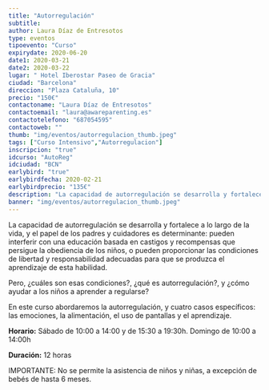 ```yaml
---
title: "Autorregulación"
subtitle: 
author: Laura Díaz de Entresotos
type: eventos
tipoevento: "Curso"
expirydate: 2020-06-20
date1: 2020-03-21
date2: 2020-03-22
lugar: " Hotel Iberostar Paseo de Gracia"
ciudad: "Barcelona"
direccion: "Plaza Cataluña, 10"
precio: "150€"
contactoname: "Laura Díaz de Entresotos"
contactoemail: "laura@awareparenting.es"
contactotelefono: "687054595"
contactoweb: ""
thumb: "img/eventos/autorregulacion_thumb.jpeg"
tags: ["Curso Intensivo","Autorregulacion"]
inscripcion: "true"
idcurso: "AutoReg"
idciudad: "BCN"
earlybird: "true"
earlybirdfecha: 2020-02-21
earlybirdprecio: "135€"
description: "La capacidad de autorregulación se desarrolla y fortalece a lo largo de la vida, y el papel de los padres y cuidadores es determinante: pueden interferir con una educación basada en castigos y recompensas que persigue la obediencia de los niños, o pueden proporcionar las condiciones de libertad y responsabilidad adecuadas para que se produzca el aprendizaje de esta habilidad. Pero, ¿cuáles son esas condiciones?, ¿qué es autorregulación?, y ¿cómo ayudar a los niños a aprender a regularse?"
banner: "img/eventos/autorregulacion_thumb.jpeg"
---
```

La capacidad de autorregulación se desarrolla y fortalece a lo largo de la vida, y el papel de los padres y cuidadores es determinante: pueden interferir con una educación basada en castigos y recompensas que persigue la obediencia de los niños, o pueden proporcionar las condiciones de libertad y responsabilidad adecuadas para que se produzca el aprendizaje de esta habilidad.

Pero, ¿cuáles son esas condiciones?, ¿qué es autorregulación?, y ¿cómo ayudar a los niños a aprender a regularse?

En este curso abordaremos la autorregulación, y cuatro casos específicos: las emociones, la alimentación, el uso de pantallas y el aprendizaje.

**Horario:** Sábado de 10:00 a 14:00 y de 15:30 a 19:30h. Domingo de 10:00 a 14:00h

**Duración:** 12 horas

IMPORTANTE: No se permite la asistencia de niños y niñas, a excepción de bebés de hasta 6 meses.